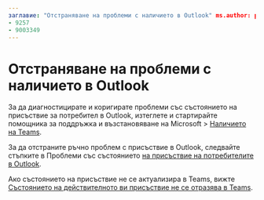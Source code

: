 ```yaml
---
заглавие: "Отстраняване на проблеми с наличието в Outlook" ms.author: pebaum author: pebaum manager: scotv ms.date: 04/8/2021 ms.audience: Admin ms.topic: article ms.service: o365-administration ROBOTS: NOINDEX, NOFOLLOW localization_priority: Priority ms.collection: Adm_O365 ms.custom: (
- 9257
- 9003349
---
```


# <a name="troubleshoot-presence-issues-in-outlook"></a>Отстраняване на проблеми с наличието в Outlook

За да диагностицирате и коригирате проблеми със състоянието на присъствие за потребител в Outlook, изтеглете и стартирайте помощника за поддръжка и възстановяване на Microsoft > [Наличието на Teams](https://aka.ms/SaRA-TeamsPresenceScenario).

За да отстраните ръчно проблем с присъствие в Outlook, следвайте стъпките в Проблеми със състоянието [на присъствие на потребителите в Outlook](https://docs.microsoft.com/microsoftteams/troubleshoot/teams-im-presence/issues-with-presence-in-outlook).

Ако състоянието на присъствие не се актуализира в Teams, вижте [Състоянието на действителното ви присъствие не се отразява в Teams](https://docs.microsoft.com/microsoftteams/troubleshoot/teams-im-presence/presence-not-show-actual-status).
